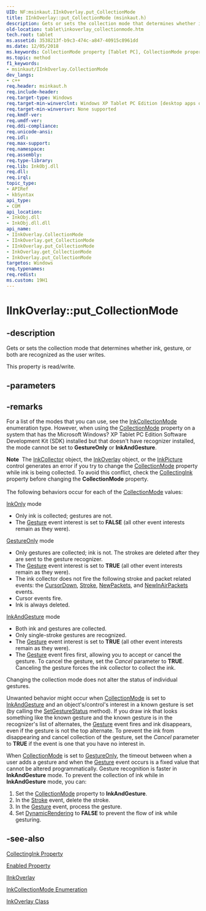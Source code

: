 ```yaml
---
UID: NF:msinkaut.IInkOverlay.put_CollectionMode
title: IInkOverlay::put_CollectionMode (msinkaut.h)
description: Gets or sets the collection mode that determines whether ink, gesture, or both are recognized as the user writes.
old-location: tablet\inkoverlay_collectionmode.htm
tech.root: tablet
ms.assetid: 3538213f-b9c3-474c-a847-40915c8961dd
ms.date: 12/05/2018
ms.keywords: CollectionMode property [Tablet PC], CollectionMode property [Tablet PC],IInkOverlay interface, IInkOverlay interface [Tablet PC],CollectionMode property, IInkOverlay.CollectionMode, IInkOverlay.put_CollectionMode, IInkOverlay::CollectionMode, IInkOverlay::get_CollectionMode, IInkOverlay::put_CollectionMode, InkOverlay.get_CollectionMode, InkOverlay.put_CollectionMode, msinkaut/IInkOverlay::CollectionMode, msinkaut/IInkOverlay::get_CollectionMode, msinkaut/IInkOverlay::put_CollectionMode, put_CollectionMode, tablet.inkoverlay_collectionmode
ms.topic: method
f1_keywords:
- msinkaut/IInkOverlay.CollectionMode
dev_langs:
- c++
req.header: msinkaut.h
req.include-header: 
req.target-type: Windows
req.target-min-winverclnt: Windows XP Tablet PC Edition [desktop apps only]
req.target-min-winversvr: None supported
req.kmdf-ver: 
req.umdf-ver: 
req.ddi-compliance: 
req.unicode-ansi: 
req.idl: 
req.max-support: 
req.namespace: 
req.assembly: 
req.type-library: 
req.lib: InkObj.dll
req.dll: 
req.irql: 
topic_type:
- APIRef
- kbSyntax
api_type:
- COM
api_location:
- InkObj.dll
- InkObj.dll.dll
api_name:
- IInkOverlay.CollectionMode
- IInkOverlay.get_CollectionMode
- IInkOverlay.put_CollectionMode
- InkOverlay.get_CollectionMode
- InkOverlay.put_CollectionMode
targetos: Windows
req.typenames: 
req.redist: 
ms.custom: 19H1
---
```


# IInkOverlay::put_CollectionMode


## -description



Gets or sets the collection mode that determines whether ink, gesture, or both are recognized as the user writes.



This property is read/write.


## -parameters


## -remarks



For a list of the modes that you can use, see the <a href="https://docs.microsoft.com/windows/desktop/api/msinkaut/ne-msinkaut-inkcollectionmode">InkCollectionMode</a> enumeration type. However, when using the <a href="https://docs.microsoft.com/windows/desktop/api/msinkaut/nf-msinkaut-iinkcollector-get_collectionmode">CollectionMode</a> property on a system that has the Microsoft Windows? XP Tablet PC Edition Software Development Kit (SDK) installed but that doesn't have recognizer installed, the mode cannot be set to <b>GestureOnly</b> or <b>InkAndGesture</b>.

<div class="alert"><b>Note</b>  The <a href="https://docs.microsoft.com/windows/desktop/tablet/inkcollector-class">InkCollector</a> object, the <a href="https://docs.microsoft.com/windows/desktop/tablet/inkoverlay-class">InkOverlay</a> object, or the <a href="https://docs.microsoft.com/windows/desktop/tablet/inkpicture-control-reference">InkPicture</a> control generates an error if you try to change the <a href="https://docs.microsoft.com/windows/desktop/api/msinkaut/nf-msinkaut-iinkcollector-get_collectionmode">CollectionMode</a> property while ink is being collected. To avoid this conflict, check the <a href="https://docs.microsoft.com/windows/desktop/api/msinkaut/nf-msinkaut-iinkcollector-get_collectingink">CollectingInk</a> property before changing the <b>CollectionMode</b> property.</div>
<div> </div>
The following behaviors occur for each of the <a href="https://docs.microsoft.com/windows/desktop/api/msinkaut/nf-msinkaut-iinkcollector-get_collectionmode">CollectionMode</a> values:


<a href="https://docs.microsoft.com/windows/desktop/api/msinkaut/ne-msinkaut-inkcollectionmode">InkOnly</a> mode

<ul>
<li>Only ink is collected; gestures are not.</li>
<li>The <a href="https://docs.microsoft.com/windows/desktop/tablet/inkcollector-gesture">Gesture</a> event interest is set to <b>FALSE</b> (all other event interests remain as they were).</li>
</ul>

<a href="https://docs.microsoft.com/windows/desktop/api/msinkaut/ne-msinkaut-inkcollectionmode">GestureOnly</a> mode

<ul>
<li>Only gestures are collected; ink is not. The strokes are deleted after they are sent to the gesture recognizer.</li>
<li>The <a href="https://docs.microsoft.com/windows/desktop/tablet/inkcollector-gesture">Gesture</a> event interest is set to <b>TRUE</b> (all other event interests remain as they were).</li>
<li>The ink collector does not fire the following stroke and packet related events: the <a href="https://docs.microsoft.com/windows/desktop/tablet/inkcollector-cursordown">CursorDown</a>, <a href="https://docs.microsoft.com/windows/desktop/tablet/inkcollector-stroke">Stroke</a>, <a href="https://docs.microsoft.com/windows/desktop/tablet/inkcollector-newpackets">NewPackets</a>, and <a href="https://docs.microsoft.com/windows/desktop/tablet/inkcollector-newinairpackets">NewInAirPackets</a> events.</li>
<li>Cursor events fire.</li>
<li>Ink is always deleted.</li>
</ul>

<a href="https://docs.microsoft.com/windows/desktop/api/msinkaut/ne-msinkaut-inkcollectionmode">InkAndGesture</a> mode

<ul>
<li>Both ink and gestures are collected.</li>
<li>Only single-stroke gestures are recognized.</li>
<li>The <a href="https://docs.microsoft.com/windows/desktop/tablet/inkcollector-gesture">Gesture</a> event interest is set to <b>TRUE</b> (all other event interests remain as they were).</li>
<li>The <a href="https://docs.microsoft.com/windows/desktop/tablet/inkcollector-gesture">Gesture</a> event fires first, allowing you to accept or cancel the gesture. To cancel the gesture, set the <i>Cancel</i> parameter to <b>TRUE</b>. Canceling the gesture forces the ink collector to collect the ink.</li>
</ul>
Changing the collection mode does not alter the status of individual gestures.

Unwanted behavior might occur when <a href="https://docs.microsoft.com/windows/desktop/api/msinkaut/nf-msinkaut-iinkcollector-get_collectionmode">CollectionMode</a> is set to <a href="https://docs.microsoft.com/windows/desktop/api/msinkaut/ne-msinkaut-inkcollectionmode">InkAndGesture</a> and an object's/control's interest in a known gesture is set (by calling the <a href="https://docs.microsoft.com/windows/desktop/api/msinkaut/nf-msinkaut-iinkcollector-setgesturestatus">SetGestureStatus</a> method). If you draw ink that looks something like the known gesture and the known gesture is in the recognizer's list of alternates, the <a href="https://docs.microsoft.com/windows/desktop/tablet/inkcollector-gesture">Gesture</a> event fires and ink disappears, even if the gesture is not the top alternate. To prevent the ink from disappearing and cancel collection of the gesture, set the <i>Cancel</i> parameter to <b>TRUE</b> if the event is one that you have no interest in.

When <a href="https://docs.microsoft.com/windows/desktop/api/msinkaut/nf-msinkaut-iinkcollector-get_collectionmode">CollectionMode</a> is set to <a href="https://docs.microsoft.com/windows/desktop/api/msinkaut/ne-msinkaut-inkcollectionmode">GestureOnly</a>, the timeout between when a user adds a gesture and when the <a href="https://docs.microsoft.com/windows/desktop/tablet/inkcollector-gesture">Gesture</a> event occurs is a fixed value that cannot be altered programmatically. Gesture recognition is faster in <b>InkAndGesture</b> mode. To prevent the collection of ink while in <b>InkAndGesture</b> mode, you can:

<ol>
<li>Set the <a href="https://docs.microsoft.com/windows/desktop/api/msinkaut/nf-msinkaut-iinkcollector-get_collectionmode">CollectionMode</a> property to <b>InkAndGesture</b>.</li>
<li>In the <a href="https://docs.microsoft.com/windows/desktop/tablet/inkcollector-stroke">Stroke</a> event, delete the stroke.</li>
<li>In the <a href="https://docs.microsoft.com/windows/desktop/tablet/inkcollector-gesture">Gesture</a> event, process the gesture.</li>
<li>Set <a href="https://docs.microsoft.com/windows/desktop/api/msinkaut/nf-msinkaut-iinkoverlay-get_dynamicrendering">DynamicRendering</a> to <b>FALSE</b> to prevent the flow of ink while gesturing.</li>
</ol>



## -see-also




<a href="https://docs.microsoft.com/windows/desktop/api/msinkaut/nf-msinkaut-iinkcollector-get_collectingink">CollectingInk Property</a>



<a href="https://docs.microsoft.com/windows/desktop/api/msinkaut/nf-msinkaut-iinkcollector-get_enabled">Enabled Property</a>



<a href="https://msdn.microsoft.com/en-us/library/Mt846799(v=VS.85).aspx">IInkOverlay</a>



<a href="https://docs.microsoft.com/windows/desktop/api/msinkaut/ne-msinkaut-inkcollectionmode">InkCollectionMode Enumeration</a>



<a href="https://docs.microsoft.com/windows/desktop/tablet/inkoverlay-class">InkOverlay Class</a>
 

 

